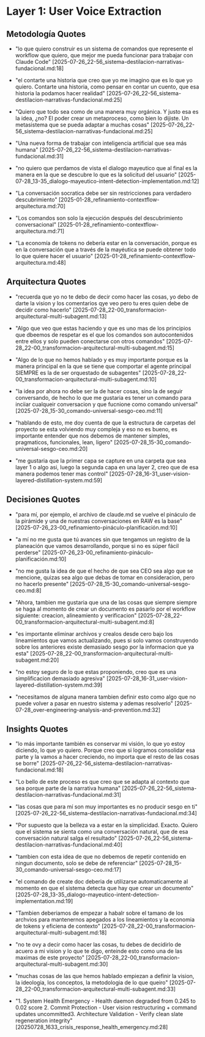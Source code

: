 # Layer 1: User Voice Extraction

## Metodología Quotes

- "lo que quiero construir es un sistema de comandos que represente el workflow que quiero, que mejor me pueda funcionar para trabajar con Claude Code" [2025-07-26_22-56_sistema-destilacion-narrativas-fundacional.md:18]

- "el contarte una historia que creo que yo me imagino que es lo que yo quiero. Contarte una historia, como pensar en contar un cuento, que esa historia la podamos hacer realidad" [2025-07-26_22-56_sistema-destilacion-narrativas-fundacional.md:25]

- "Quiero que todo sea como de una manera muy orgánica. Y justo esa es la idea, ¿no? El poder crear un metaproceso, como bien lo dijiste. Un metasistema que se pueda adaptar a muchas cosas" [2025-07-26_22-56_sistema-destilacion-narrativas-fundacional.md:25]

- "Una nueva forma de trabajar con inteligencia artificial que sea más humana" [2025-07-26_22-56_sistema-destilacion-narrativas-fundacional.md:31]

- "no quiero que perdamos de vista el dialogo mayeutico que al final es la manera en la que se descubre lo que es la solicitud del usuario" [2025-07-28_13-35_dialogo-mayeutico-intent-detection-implementation.md:12]

- "La conversación socratica debe ser sin restricciones para verdadero descubrimiento" [2025-01-28_refinamiento-contextflow-arquitectura.md:70]

- "Los comandos son solo la ejecución después del descubrimiento conversacional" [2025-01-28_refinamiento-contextflow-arquitectura.md:71]

- "La economía de tokens no debería estar en la conversación, porque es en la conversación que a través de la mayéutica se puede obtener todo lo que quiere hacer el usuario" [2025-01-28_refinamiento-contextflow-arquitectura.md:48]

## Arquitectura Quotes

- "recuerda que yo no te debo de decir como hacer las cosas, yo debo de darte la vision y los comentarios qye veo pero tu eres quien debe de decidir como hacerlo" [2025-07-28_22-00_transformacion-arquitectural-multi-subagent.md:13]

- "Algo que veo que estas haciendo y que es uno mas de los principios que dbeemos de respetar es el que los comandos son autocontenidos entre ellos y solo pueden conectarse con otros comandos" [2025-07-28_22-00_transformacion-arquitectural-multi-subagent.md:15]

- "Algo de lo que no hemos hablado y es muy importante porque es la manera principal en la que se tiene que comportar el agente principal SIEMPRE es la de ser orquestado de subagentes" [2025-07-28_22-00_transformacion-arquitectural-multi-subagent.md:10]

- "la idea por ahora no debe ser la de hacer cosas, sino la de seguir conversando, de hecho lo que me gustaria es tener un comando para inciiar cualqueir conversacion y que fucnione como comando universal" [2025-07-28_15-30_comando-universal-sesgo-ceo.md:11]

- "hablando de esto, me doy cuenta de que la estructura de carpetas del proyecto se esta volviendo muy compleja y eso no es bueno, es importante entender que nos debemos de mantener simples, pragmaticos, funcionales, lean, ligero" [2025-07-28_15-30_comando-universal-sesgo-ceo.md:20]

- "me gustaria que la primer capa se capture en una carpeta que sea layer 1 o algo asi, luego la segunda capa en una layer 2, creo que de esa manera podemos tener mas control" [2025-07-28_16-31_user-vision-layered-distillation-system.md:59]

## Decisiones Quotes

- "para mí, por ejemplo, el archivo de claude.md se vuelve el pináculo de la pirámide y una de nuestras conversaciones en RAW es la base" [2025-07-26_23-00_refinamiento-pináculo-planificación.md:10]

- "a mí no me gusta que tú avances sin que tengamos un registro de la planeación que vamos desarrollando, porque si no es súper fácil perderse" [2025-07-26_23-00_refinamiento-pináculo-planificación.md:10]

- "no me gusta la idea de que el hecho de que sea CEO sea algo que se mencione, quizas sea algo que debas de tomar en consideracion, pero no hacerlo presente" [2025-07-28_15-30_comando-universal-sesgo-ceo.md:8]

- "Ahora, tambien me gustaria que una de las cosas que siempre siempre se haga al momento de crear un documento es pasarlo por el workflow siguiente: creacion, alineamiento y verificacion" [2025-07-28_22-00_transformacion-arquitectural-multi-subagent.md:8]

- "es importante eliminar archivos y crealos desde cero bajo los lineamientos que vamos actualizando, pues si solo vamos construyendo sobre los anteriores existe demasiado sesgo por la informacion que ya esta" [2025-07-28_22-00_transformacion-arquitectural-multi-subagent.md:20]

- "no estoy seguro de lo que estas proponiendo, creo que es una simplificacion demasiado agresiva" [2025-07-28_16-31_user-vision-layered-distillation-system.md:39]

- "necesitamos de alguna manera tambien definir esto como algo que no puede volver a pasar en nuestro sistema y ademas resolverlo" [2025-07-28_over-engineering-analysis-and-prevention.md:32]

## Insights Quotes

- "lo más importante también es conservar mi visión, lo que yo estoy diciendo, lo que yo quiero. Porque creo que si logramos consolidar esa parte y la vamos a hacer creciendo, no importa que el resto de las cosas se borre" [2025-07-26_22-56_sistema-destilacion-narrativas-fundacional.md:18]

- "Lo bello de este proceso es que creo que se adapta al contexto que sea porque parte de la narrativa humana" [2025-07-26_22-56_sistema-destilacion-narrativas-fundacional.md:31]

- "las cosas que para mí son muy importantes es no producir sesgo en ti" [2025-07-26_22-56_sistema-destilacion-narrativas-fundacional.md:34]

- "Por supuesto que la belleza va a estar en la simplicidad. Exacto. Quiero que el sistema se sienta como una conversación natural, que de esa conversación natural salga el resultado" [2025-07-26_22-56_sistema-destilacion-narrativas-fundacional.md:40]

- "tambien con esta idea de que no debemos de repetir contenido en ningun documento, solo se debe de referenciar" [2025-07-28_15-30_comando-universal-sesgo-ceo.md:17]

- "el comando de create doc deberia de utilizarse automaticamente al momento en que el sistema detecta que hay que crear un documento" [2025-07-28_13-35_dialogo-mayeutico-intent-detection-implementation.md:19]

- "Tambien deberiamos de empezar a habalr sobre el tamano de los archvios para mantenernos apegados a los lineamientos y la economia de tokens y eficiena de contexto" [2025-07-28_22-00_transformacion-arquitectural-multi-subagent.md:18]

- "no te ovy a decir como hacer las cosas, tu debes de decidirlo de acuero a mi vision y lo que te digo, enteinde esto como una de las maximas de este proyecto" [2025-07-28_22-00_transformacion-arquitectural-multi-subagent.md:30]

- "muchas cosas de las que hemos hablado empiezan a definir la vision, la ideologia, los conceptos, la metodologia de lo que queiro" [2025-07-28_22-00_transformacion-arquitectural-multi-subagent.md:33]

- "1. System Health Emergency - Health daemon degraded from 0.245 to 0.02 score 2. Commit Protection - User vision restructuring + command updates uncommitted3. Architecture Validation - Verify clean slate regeneration integrity" [20250728_1633_crisis_response_health_emergency.md:28]